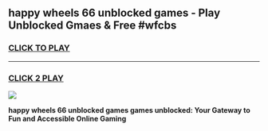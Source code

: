 
## happy wheels 66 unblocked games - Play Unblocked Gmaes & Free #wfcbs
<h3>
<a href="https://premium.freeplayer.one?title=happy_wheels_66_unblocked_games&ref=01M">CLICK TO PLAY</a></h3>
<hr>

<h3>
<a href="https://premium.freeplayer.one?title=happy_wheels_66_unblocked_games&ref=01M">CLICK 2 PLAY</a>
  
</h3>

<a href="https://premium.freeplayer.one?title=happy_wheels_66_unblocked_games&ref=01M"><img src="https://clearcache.store/games.png"></a>


**happy wheels 66 unblocked games games unblocked: Your Gateway to Fun and Accessible Online Gaming**
